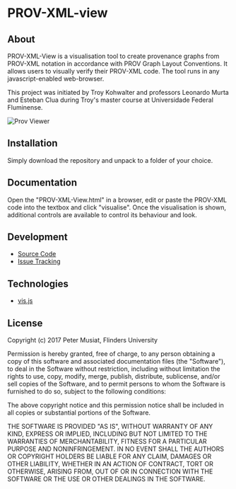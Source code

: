 # PROV-XML-view #

## About ##

PROV-XML-View is a visualisation tool to create provenance graphs from PROV-XML notation in accordance with PROV Graph Layout Conventions. It allows users to visually verify their PROV-XML code. The tool runs in any javascript-enabled web-browser.

This project was initiated by Troy Kohwalter and professors Leonardo Murta and Esteban Clua during Troy's master course at Universidade Federal Fluminense. 

![Prov Viewer](https://cloud.githubusercontent.com/assets/26448105/23979732/41a245fc-0a4b-11e7-9700-2b720fef324b.png)

## Installation ##

Simply download the repository and unpack to a folder of your choice.

## Documentation ##

Open the "PROV-XML-View.html" in a browser, edit or paste the PROV-XML code into the textbox and click "visualise". Once the visualisation is shown, additional controls are available to control its behaviour and look.

## Development ##

* [Source Code](https://github.com/PeterMusiat/PROV-XML-view)
* [Issue Tracking](https://github.com/PeterMusiat/PROV-XML-view/issues)

## Technologies ##

* [vis.js](http://visjs.org/)

## License ##

Copyright (c) 2017 Peter Musiat, Flinders University  
  
Permission is hereby granted, free of charge, to any person obtaining a copy
of this software and associated documentation files (the "Software"), to deal
in the Software without restriction, including without limitation the rights
to use, copy, modify, merge, publish, distribute, sublicense, and/or sell
copies of the Software, and to permit persons to whom the Software is
furnished to do so, subject to the following conditions:  
  
The above copyright notice and this permission notice shall be included in
all copies or substantial portions of the Software.  
  
THE SOFTWARE IS PROVIDED "AS IS", WITHOUT WARRANTY OF ANY KIND, EXPRESS OR
IMPLIED, INCLUDING BUT NOT LIMITED TO THE WARRANTIES OF MERCHANTABILITY,
FITNESS FOR A PARTICULAR PURPOSE AND NONINFRINGEMENT. IN NO EVENT SHALL THE
AUTHORS OR COPYRIGHT HOLDERS BE LIABLE FOR ANY CLAIM, DAMAGES OR OTHER
LIABILITY, WHETHER IN AN ACTION OF CONTRACT, TORT OR OTHERWISE, ARISING FROM,
OUT OF OR IN CONNECTION WITH THE SOFTWARE OR THE USE OR OTHER DEALINGS IN
THE SOFTWARE.
